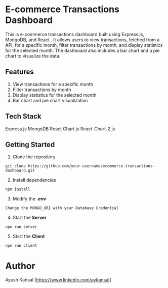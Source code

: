 # E-commerce Transactions Dashboard
This is e-commerce transactions dashboard built using Express.js, MongoDB, and React . It allows users to view transactions, fetched from a API, for a specific month, filter transactions by month, and display statistics for the selected month. The dashboard also includes a bar chart and a pie chart to visualize the data.

## Features
1) View transactions for a specific month
2) Filter transactions by month
3) Display statistics for the selected month
4) Bar chart and pie chart visualization

## Tech Stack
Express.js
MongoDB
React
Chart.js
React-Chart-2.js

## Getting Started

1) Clone the repository
```
git clone https://github.com/your-username/ecommerce-transactions-dashboard.git
```
2) Install dependencies
```
npm install
```
3) Modify the <b><i>.env</i></b>
```
Change the MONGO_URI with your Database Credential
```
4) Start the <b>Server</b>
```
npm run server
```
5) Start the <b>Client</b>
```
npm run client
```
# Author
Ayush Kansal [https://www.linkedin.com/aykansal]